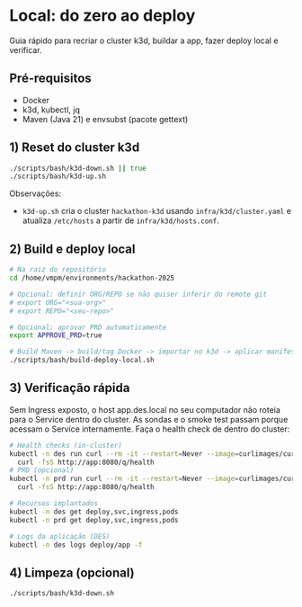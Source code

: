 # Local: do zero ao deploy

Guia rápido para recriar o cluster k3d, buildar a app, fazer deploy local e verificar.

## Pré‑requisitos
- Docker
- k3d, kubectl, jq
- Maven (Java 21) e envsubst (pacote gettext)

## 1) Reset do cluster k3d
```zsh
./scripts/bash/k3d-down.sh || true
./scripts/bash/k3d-up.sh
```
Observações:
- `k3d-up.sh` cria o cluster `hackathon-k3d` usando `infra/k3d/cluster.yaml` e atualiza `/etc/hosts` a partir de `infra/k3d/hosts.conf`.

## 2) Build e deploy local
```zsh
# Na raiz do repositório
cd /home/vmpm/environments/hackathon-2025

# Opcional: definir ORG/REPO se não quiser inferir do remote git
# export ORG="<sua-org>"
# export REPO="<seu-repo>"

# Opcional: aprovar PRD automaticamente
export APPROVE_PRD=true

# Build Maven -> build/tag Docker -> importar no k3d -> aplicar manifests -> smoke
./scripts/bash/build-deploy-local.sh
```

## 3) Verificação rápida
Sem Ingress exposto, o host app.des.local no seu computador não roteia para o Service dentro do cluster. As sondas e o smoke test passam porque acessam o Service internamente. Faça o health check de dentro do cluster:

```zsh
# Health checks (in-cluster)
kubectl -n des run curl --rm -it --restart=Never --image=curlimages/curl:8.9.1 -- \
  curl -fsS http://app:8080/q/health
# PRD (opcional)
kubectl -n prd run curl --rm -it --restart=Never --image=curlimages/curl:8.9.1 -- \
  curl -fsS http://app:8080/q/health

# Recursos implantados
kubectl -n des get deploy,svc,ingress,pods
kubectl -n prd get deploy,svc,ingress,pods

# Logs da aplicação (DES)
kubectl -n des logs deploy/app -f
```

## 4) Limpeza (opcional)
```zsh
./scripts/bash/k3d-down.sh
```
